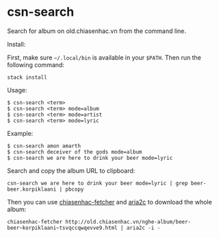 # csn-search

Search for album on old.chiasenhac.vn from the command line.

Install:

First, make sure `~/.local/bin` is available in your `$PATH`. Then run the following command:

```
stack install
```

Usage:

```
$ csn-search <term>
$ csn-search <term> mode=album
$ csn-search <term> mode=artist
$ csn-search <term> mode=lyric
```

Example:

```
$ csn-search amon amarth
$ csn-search deceiver of the gods mode=album
$ csn-search we are here to drink your beer mode=lyric
```

Search and copy the album URL to clipboard:

```
csn-search we are here to drink your beer mode=lyric | grep beer-beer.korpiklaani | pbcopy
```

Then you can use [chiasenhac-fetcher](https://github.com/huytd/chiasenhac-fetcher) and [aria2c](https://aria2.github.io/) to download the whole album:

```
chiasenhac-fetcher http://old.chiasenhac.vn/nghe-album/beer-beer~korpiklaani~tsvqccqwqevve9.html | aria2c -i -
```
